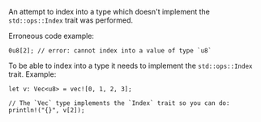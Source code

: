 An attempt to index into a type which doesn't implement the `std::ops::Index`
trait was performed.

Erroneous code example:

```compile_fail,E0608
0u8[2]; // error: cannot index into a value of type `u8`
```

To be able to index into a type it needs to implement the `std::ops::Index`
trait. Example:

```
let v: Vec<u8> = vec![0, 1, 2, 3];

// The `Vec` type implements the `Index` trait so you can do:
println!("{}", v[2]);
```
